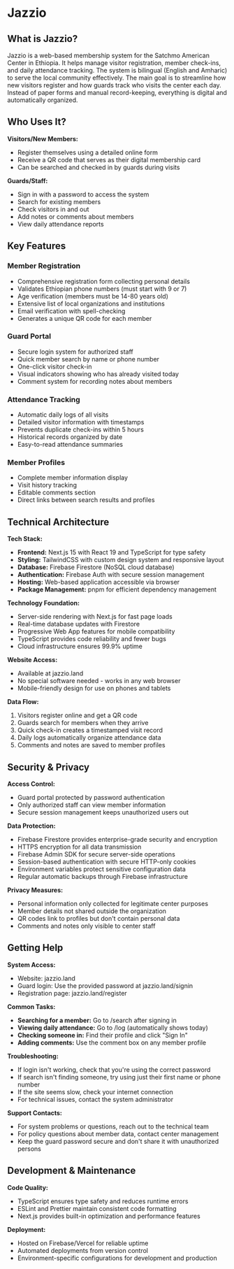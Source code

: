 # Jazzio

## What is Jazzio?

Jazzio is a web-based membership system for the Satchmo American Center in Ethiopia. It helps manage visitor registration, member check-ins, and daily attendance tracking. The system is bilingual (English and Amharic) to serve the local community effectively. The main goal is to streamline how new visitors register and how guards track who visits the center each day. Instead of paper forms and manual record-keeping, everything is digital and automatically organized.

## Who Uses It?

**Visitors/New Members:**

- Register themselves using a detailed online form
- Receive a QR code that serves as their digital membership card
- Can be searched and checked in by guards during visits

**Guards/Staff:**

- Sign in with a password to access the system
- Search for existing members
- Check visitors in and out
- Add notes or comments about members
- View daily attendance reports

## Key Features

### Member Registration

- Comprehensive registration form collecting personal details
- Validates Ethiopian phone numbers (must start with 9 or 7)
- Age verification (members must be 14-80 years old)
- Extensive list of local organizations and institutions
- Email verification with spell-checking
- Generates a unique QR code for each member

### Guard Portal

- Secure login system for authorized staff
- Quick member search by name or phone number
- One-click visitor check-in
- Visual indicators showing who has already visited today
- Comment system for recording notes about members

### Attendance Tracking

- Automatic daily logs of all visits
- Detailed visitor information with timestamps
- Prevents duplicate check-ins within 5 hours
- Historical records organized by date
- Easy-to-read attendance summaries

### Member Profiles

- Complete member information display
- Visit history tracking
- Editable comments section
- Direct links between search results and profiles

## Technical Architecture

**Tech Stack:**

- **Frontend:** Next.js 15 with React 19 and TypeScript for type safety
- **Styling:** TailwindCSS with custom design system and responsive layout
- **Database:** Firebase Firestore (NoSQL cloud database)
- **Authentication:** Firebase Auth with secure session management
- **Hosting:** Web-based application accessible via browser
- **Package Management:** pnpm for efficient dependency management

**Technology Foundation:**

- Server-side rendering with Next.js for fast page loads
- Real-time database updates with Firestore
- Progressive Web App features for mobile compatibility
- TypeScript provides code reliability and fewer bugs
- Cloud infrastructure ensures 99.9% uptime

**Website Access:**

- Available at jazzio.land
- No special software needed - works in any web browser
- Mobile-friendly design for use on phones and tablets

**Data Flow:**

1. Visitors register online and get a QR code
2. Guards search for members when they arrive
3. Quick check-in creates a timestamped visit record
4. Daily logs automatically organize attendance data
5. Comments and notes are saved to member profiles

## Security & Privacy

**Access Control:**

- Guard portal protected by password authentication
- Only authorized staff can view member information
- Secure session management keeps unauthorized users out

**Data Protection:**

- Firebase Firestore provides enterprise-grade security and encryption
- HTTPS encryption for all data transmission
- Firebase Admin SDK for secure server-side operations
- Session-based authentication with secure HTTP-only cookies
- Environment variables protect sensitive configuration data
- Regular automatic backups through Firebase infrastructure

**Privacy Measures:**

- Personal information only collected for legitimate center purposes
- Member details not shared outside the organization
- QR codes link to profiles but don't contain personal data
- Comments and notes only visible to center staff

## Getting Help

**System Access:**

- Website: jazzio.land
- Guard login: Use the provided password at jazzio.land/signin
- Registration page: jazzio.land/register

**Common Tasks:**

- **Searching for a member:** Go to /search after signing in
- **Viewing daily attendance:** Go to /log (automatically shows today)
- **Checking someone in:** Find their profile and click "Sign In"
- **Adding comments:** Use the comment box on any member profile

**Troubleshooting:**

- If login isn't working, check that you're using the correct password
- If search isn't finding someone, try using just their first name or phone number
- If the site seems slow, check your internet connection
- For technical issues, contact the system administrator

**Support Contacts:**

- For system problems or questions, reach out to the technical team
- For policy questions about member data, contact center management
- Keep the guard password secure and don't share it with unauthorized persons

## Development & Maintenance

**Code Quality:**

- TypeScript ensures type safety and reduces runtime errors
- ESLint and Prettier maintain consistent code formatting
- Next.js provides built-in optimization and performance features

**Deployment:**

- Hosted on Firebase/Vercel for reliable uptime
- Automated deployments from version control
- Environment-specific configurations for development and production
